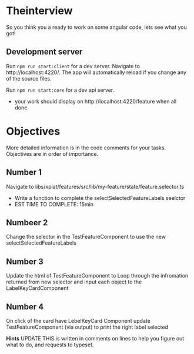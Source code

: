 # Theinterview

So you think you a ready to work on some angular code, lets see what you got!

## Development server

Run `npm run start:client` for a dev server. Navigate to http://localhost:4220/. The app will automatically reload if you change any of the source files.

Run `npm run start:core` for a dev api server.

- your work should display on http://localhost:4220/feature when all done.

# Objectives

More detailed information is in the code comments for your tasks. Objectives are in order of importance.

## Number 1

Navigate to libs/xplat/features/src/lib/my-feature/state/feature.selector.ts

- Write a function to complete the selectSelectedFeatureLabels seelctor
- EST TIME TO COMPLETE: 15min

## Numbeer 2

Change the selector in the TestFeatureComponent to use the new selectSelectedFeatureLabels

## Number 3

Update the html of TestFeatureComponent to Loop through the infromation returned from new selector and input each object to the LabelKeyCardComponent

## Number 4

On click of the card have LebelKeyCard Component update TestFeatureComponent (via output) to print the right label selected

**Hints**
UPDATE THIS is written in comments on lines to help you figure out what to do, and requests to typeset.
